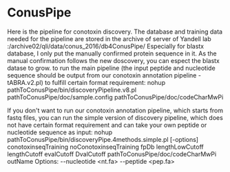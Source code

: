 # ConusPipe
Here is the pipeline for conotoxin discovery.
The database and training data needed for the pipeline are stored in the archive of server of Yandell lab :/archive02/qli/data/conus_2016/db4ConusPipe/ 
Especially for blastx database, I only put the manually confirmed protein sequence in it. As the manual confirmation follows the new doscovery,
you can espect the blastx datase to grow. 
 to run the main pipeline (the input peptide and nucleotide sequence should be output from our conotoxin annotation pipeline - tABRA.v2.pl) to fulfill certain format requirement:
nohup pathToConusPipe/bin/discoveryPipeline.v8.pl pathToConusPipe/doc/sample.config pathToConusPipe/doc/codeCharMwPi

If you don't want to run our conotoxin annotation pipeline, which starts from fastq files, you can run the simple version of discovery pipeline, which does not have certain format requirement and can take your own peptide or nucleotide sequence as input:
nohup pathToConusPipe/bin/discoveryPipe.4methods.simple.pl [-options] conotoxinseqTraining noConotoxinseqTraining fpDb  lengthLowCutoff lengthCutoff evalCutoff DvalCutoff  pathToConusPipe/doc/codeCharMwPi outName
Options:
--nucleotide <nt.fa>
--peptide <pep.fa>



